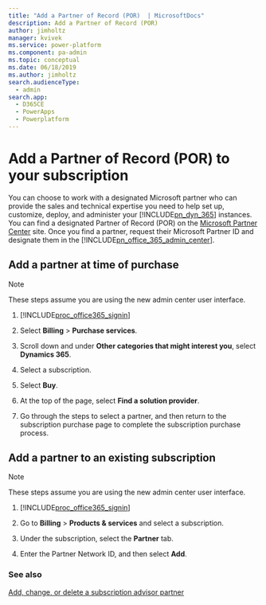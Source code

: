 ```yaml
---
title: "Add a Partner of Record (POR)  | MicrosoftDocs"
description: Add a Partner of Record (POR)
author: jimholtz
manager: kvivek
ms.service: power-platform
ms.component: pa-admin
ms.topic: conceptual
ms.date: 06/18/2019
ms.author: jimholtz
search.audienceType: 
  - admin
search.app: 
  - D365CE
  - PowerApps
  - Powerplatform
---
```

# Add a Partner of Record (POR) to your subscription

You can choose to work with a designated Microsoft partner who can provide the sales and technical expertise you need to help set up, customize, deploy, and administer your [!INCLUDE[pn_dyn_365](../includes/pn-crm-shortest.md)] instances. You can find a designated Partner of Record (POR) on the [Microsoft Partner Center](https://partnercenter.microsoft.com/pcv/register/joinnow/enrollmentWelcome/valueaddedreseller) site. Once you find a partner, request their Microsoft Partner ID and designate them in the [!INCLUDE[pn_office_365_admin_center](../includes/pn-office-365-admin-center.md)].  
  
## Add a partner at time of purchase  

> [!NOTE]
> These steps assume you are using the new admin center user interface.
  
1. [!INCLUDE[proc_office365_signin](../includes/proc-office365-signin.md)]  
  
2. Select **Billing** > **Purchase services**.  
  
3. Scroll down and under **Other categories that might interest you**, select **Dynamics 365**.

4. Select a subscription.

5. Select **Buy**.
  
6. At the top of the page, select **Find a solution provider**. 

7. Go through the steps to select a partner, and then return to the subscription purchase page to complete the subscription purchase process.
  
## Add a partner to an existing subscription  
  
> [!NOTE]
> These steps assume you are using the new admin center user interface.

1. [!INCLUDE[proc_office365_signin](../includes/proc-office365-signin.md)]  
  
2. Go to **Billing** > **Products & services** and select a subscription.  
  
3. Under the subscription, select the **Partner** tab.
  
4. Enter the Partner Network ID, and then select **Add**.
  
### See also  
 [Add, change, or delete a subscription advisor partner](https://support.office.com/article/Add-change-or-delete-a-subscription-advisor-partner-f86e8177-936e-491e-9024-44dea2b296ff)   

